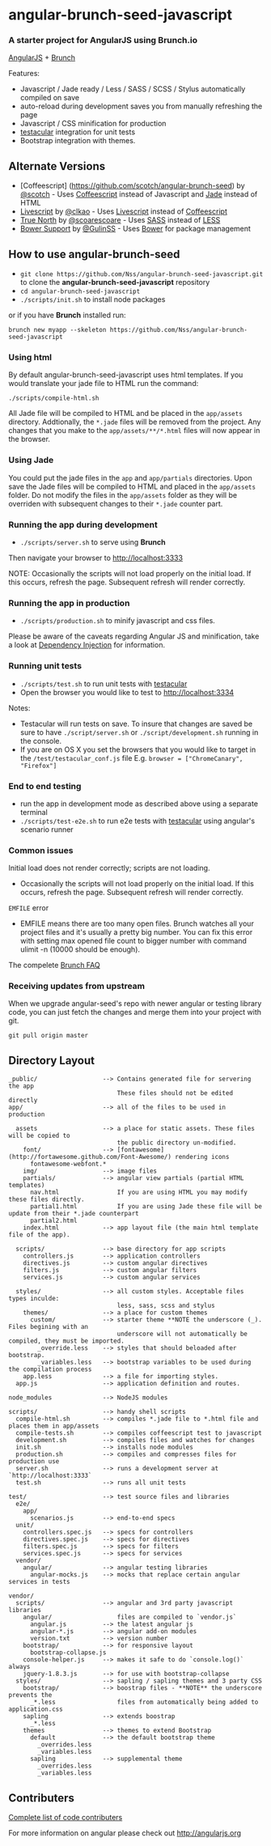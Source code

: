 # angular-brunch-seed-javascript
### A starter project for AngularJS using Brunch.io

[AngularJS](http://angularjs.org) + [Brunch](http://brunch.io)

Features:
* Javascript / Jade ready / Less / SASS / SCSS / Stylus automatically compiled on save
* auto-reload during development saves you from manually refreshing the page
* Javascript / CSS minification for production
* [testacular](https://github.com/vojtajina/testacular) integration for
  unit tests
* Bootstrap integration with themes.

## Alternate Versions

- [Coffeescript] (https://github.com/scotch/angular-brunch-seed) by [@scotch](https://github.com/scotch) - Uses [Coffeescript](http://coffeescript.org/) instead of Javascript and [Jade](http://jade-lang.com/) instead of HTML
- [Livescript](https://github.com/clkao/angular-brunch-seed-livescript) by [@clkao](https://github.com/clkao) - Uses [Livescript](http://livescript.net/) instead of [Coffeescript](http://coffeescript.org/)
- [True North](https://github.com/scoarescoare/angular-brunch-true-north) by [@scoarescoare](https://github.com/scoarescoare) - Uses [SASS](http://sass-lang.com/) instead of [LESS](http://lesscss.org/)
- [Bower Support](https://github.com/GulinSS/angular-brunch-seed) by [@GulinSS](https://github.com/GulinSS) - Uses [Bower](https://github.com/twitter/bower) for package management

## How to use angular-brunch-seed

* `git clone https://github.com/Nss/angular-brunch-seed-javascript.git` to clone the **angular-brunch-seed-javascript** repository
* `cd angular-brunch-seed-javascript`
* `./scripts/init.sh` to install node packages

or if you have **Brunch** installed run:

`brunch new myapp --skeleton https://github.com/Nss/angular-brunch-seed-javascript`


### Using html

By default angular-brunch-seed-javascript uses html templates. If you would translate your jade file to HTML run the command:

```
./scripts/compile-html.sh
```
All Jade file will be compiled to HTML and be placed in the `app/assets` directory. Addtionally, the `*.jade` files will be removed from the project. Any changes that you make to the `app/assets/**/*.html` files will now appear in the browser.


### Using Jade

You could put the jade files in the `app` and `app/partials` directories. Upon save the Jade files will be compiled to HTML and placed in the `app/assets` folder. Do not modify the files in the `app/assets` folder as they will be overriden with subsequent changes to their `*.jade` counter part.


### Running the app during development

* `./scripts/server.sh` to serve using **Brunch**

Then navigate your browser to [http://localhost:3333](http://localhost:3333)

NOTE: Occasionally the scripts will not load properly on the initial
load. If this occurs, refresh the page. Subsequent refresh will render
correctly.

### Running the app in production

* `./scripts/production.sh` to minify javascript and css files.

Please be aware of the caveats regarding Angular JS and minification, take a look at [Dependency Injection](http://docs.angularjs.org/guide/di) for information.

### Running unit tests

* `./scripts/test.sh` to run unit tests with [testacular](https://github.com/vojtajina/testacular)
* Open the browser you would like to test to [http://localhost:3334](http://localhost:3334)

Notes:

- Testacular will run tests on save. To insure that changes are
saved be sure to have `./script/server.sh` or `./script/development.sh` running in the console.
- If you are on OS X you set the browsers that you would like to target
  in the `/test/testacular_conf.js` file E.g. `browser = ["ChromeCanary", "Firefox"]`

### End to end testing

* run the app in development mode as described above using a separate terminal
* `./scripts/test-e2e.sh` to run e2e tests with [testacular](https://github.com/vojtajina/testacular) using angular's scenario runner

### Common issues

Initial load does not render correctly; scripts are not loading. 
- Occasionally the scripts will not load properly on the initial 
  load. If this occurs, refresh the page. Subsequent refresh will render
  correctly.

`EMFILE` error
- EMFILE means there are too many open files. Brunch watches all your project files and it's usually a pretty big number. You can fix this error with setting max opened file count to bigger number with command ulimit -n <number> (10000 should be enough).

The compelete [Brunch FAQ](https://github.com/brunch/brunch/blob/master/docs/faq.rst)
### Receiving updates from upstream

When we upgrade angular-seed's repo with newer angular or testing library code, you can just
fetch the changes and merge them into your project with git.

`git pull origin master`

## Directory Layout

    _public/                  --> Contains generated file for servering the app
                                  These files should not be edited directly
    app/                      --> all of the files to be used in production

      assets                  --> a place for static assets. These files will be copied to
                                  the public directory un-modified.
        font/                 --> [fontawesome](http://fortawesome.github.com/Font-Awesome/) rendering icons
          fontawesome-webfont.*
        img/                  --> image files
        partials/             --> angular view partials (partial HTML templates)
          nav.html                If you are using HTML you may modify these files directly.
          partial1.html           If you are using Jade these file will be update from their *.jade counterpart
          partial2.html
        index.html            --> app layout file (the main html template file of the app).

      scripts/                --> base directory for app scripts
        controllers.js        --> application controllers
        directives.js         --> custom angular directives
        filters.js            --> custom angular filters
        services.js           --> custom angular services

      styles/                 --> all custom styles. Acceptable files types inculde:
                                  less, sass, scss and stylus
        themes/               --> a place for custom themes
          custom/             --> starter theme **NOTE the underscore (_). Files begining with an
                                  underscore will not automatically be compiled, they must be imported.
            _override.less    --> styles that should beloaded after bootstrap.
            _variables.less   --> bootstrap variables to be used during the compilation process
        app.less              --> a file for importing styles.
      app.js                  --> application definition and routes.

    node_modules              --> NodeJS modules

    scripts/                  --> handy shell scripts
      compile-html.sh         --> compiles *.jade file to *.html file and places them in app/assets
      compile-tests.sh        --> compiles coffeescript test to javascript
      development.sh          --> compiles files and watches for changes
      init.sh                 --> installs node modules
      production.sh           --> compiles and compresses files for production use
      server.sh               --> runs a development server at `http://localhost:3333`
      test.sh                 --> runs all unit tests

    test/                     --> test source files and libraries
      e2e/
        app/                   
          scenarios.js        --> end-to-end specs
      unit/
        controllers.spec.js   --> specs for controllers
        directives.spec.js    --> specs for directives
        filters.spec.js       --> specs for filters
        services.spec.js      --> specs for services
      vendor/
        angular/              --> angular testing libraries
          angular-mocks.js    --> mocks that replace certain angular services in tests

    vendor/
      scripts/                --> angular and 3rd party javascript libraries
        angular/                  files are compiled to `vendor.js`
          angular.js          --> the latest angular js
          angular-*.js        --> angular add-on modules
          version.txt         --> version number
        bootstrap/            --> for responsive layout
          bootstrap-collapse.js
        console-helper.js     --> makes it safe to do `console.log()` always
        jquery-1.8.3.js       --> for use with bootstrap-collapse
      styles/                 --> sapling / sapling themes and 3 party CSS
        bootstrap/            --> boostrap files - **NOTE** the underscore prevents the
          _*.less                 files from automatically being added to application.css
        sapling               --> extends boostrap
          _*.less
        themes                --> themes to extend Bootstrap
          default             --> the default bootstrap theme
            _overrides.less
            _variables.less
          sapling             --> supplemental theme
            _overrides.less
            _variables.less

## Contributers

[Complete list of code contributers](https://github.com/Nss/angular-brunch-seed-javascript/graphs/contributors)

For more information on angular please check out <http://angularjs.org>

